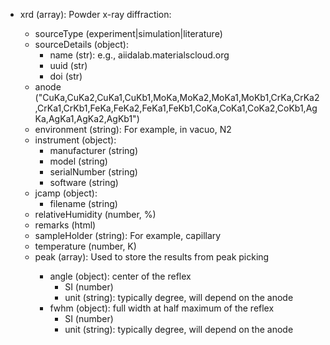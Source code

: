 - xrd (array<object>): Powder x-ray diffraction:
  - sourceType (experiment|simulation|literature)
  - sourceDetails (object):
    - name (str): e.g., aiidalab.materialscloud.org
    - uuid (str)
    - doi (str)
  - anode ("CuKa,CuKa2,CuKa1,CuKb1,MoKa,MoKa2,MoKa1,MoKb1,CrKa,CrKa2,CrKa1,CrKb1,FeKa,FeKa2,FeKa1,FeKb1,CoKa,CoKa1,CoKa2,CoKb1,AgKa,AgKa1,AgKa2,AgKb1")
  - environment (string): For example, in vacuo, N2
  - instrument (object):
    - manufacturer (string)
    - model (string)
    - serialNumber (string)
    - software (string)
  - jcamp (object):
    - filename (string)
  - relativeHumidity (number, %)
  - remarks (html)
  - sampleHolder (string): For example, capillary
  - temperature (number, K)
  - peak (array<object>): Used to store the results from peak picking
    - angle (object): center of the reflex
      - SI (number)
      - unit (string): typically degree, will depend on the anode
    - fwhm (object): full width at half maximum of the reflex
      - SI (number)
      - unit (string): typically degree, will depend on the anode
